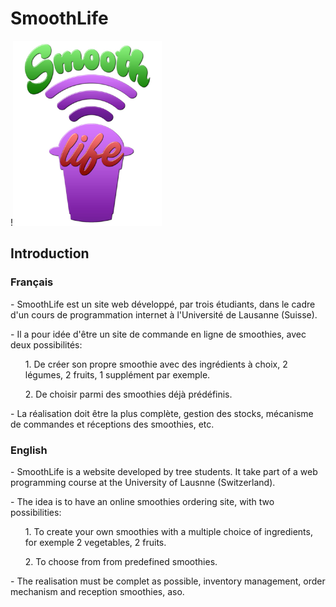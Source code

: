 # SmoothLife
!<img src =/public/img/logo.png>
## Introduction

### Français

<p>
- SmoothLife est un site web développé, par trois étudiants, dans le cadre d'un cours de programmation internet à l'Université de Lausanne (Suisse).</p>
<p>
- Il a pour idée d'être un site de commande en ligne de smoothies, avec deux possibilités:
</p>
<div>
		<ul>1. De créer son propre smoothie avec des ingrédients à choix, 2 légumes, 2 fruits, 1 supplément par exemple.</ul>
		<ul>2. De choisir parmi des smoothies déjà prédéfinis.</ul>
</div>
<p>
- La réalisation doit être la plus complète, gestion des stocks, mécanisme de commandes et réceptions des smoothies, etc.
</p>

### English

<p>
- SmoothLife is a website developed by tree students. It take part of a web programming course at the University of Lausnne (Switzerland).</p>
<p>
- The idea is to have an online smoothies ordering site, with two possibilities:
</p>
<div>
		<ul>1. To create your own smoothies with a multiple choice of ingredients, for exemple 2 vegetables, 2 fruits.</ul>
		<ul>2. To choose from from predefined smoothies.</ul>
</div>
<p>- The realisation must be complet as possible, inventory management, order mechanism and reception smoothies, aso.</p>